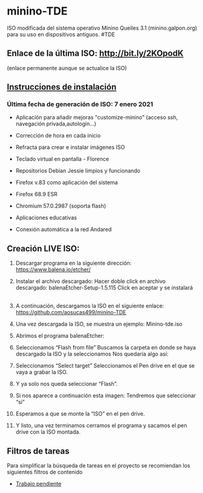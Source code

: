 # minino-TDE
ISO modificada del sistema operativo Minino Queiles 3.1 (minino.galpon.org) para su uso en dispositivos antiguos. #TDE

## Enlace de la última ISO: http://bit.ly/2KOpodK 
(enlace permanente aunque se actualice la ISO)

## [Instrucciones de instalación](https://github.com/aosucas499/minino-TDE/wiki/Instalaci%C3%B3n)

### Última fecha de generación de ISO: 7 enero 2021

 +  Aplicación para añadir mejoras "customize-minino" (acceso ssh, navegación privada,autologin...)
 
 +  Corrección de hora en cada inicio 
 
 +  Refracta para crear e instalar imágenes ISO 
 
 +  Teclado virtual en pantalla - Florence

 +  Repositorios Debian Jessie limpios y funcionando

 +  Firefox v.83 como aplicación del sistema

 +  Firefox 68.9 ESR

 +  Chromium 57.0.2987 (soporta flash)

 +  Aplicaciones educativas

 +  Conexión automática a la red Andared

 ## Creación LIVE ISO:
 
 1.	Descargar programa en la siguiente dirección:
https://www.balena.io/etcher/
 
2.	Instalar el archivo descargado:
Hacer doble click en archivo descargado:
balenaEtcher-Setup-1.5.115
Click en aceptar y se instalará
 
3.	A continuación, descargamos la ISO en el siguiente enlace:
https://github.com/aosucas499/minino-TDE

4.	Una vez descargada la ISO, se muestra un ejemplo:
Minino-tde.iso
5.	Abrimos el programa balenaEtcher:
 
6.	Seleccionamos “Flash from file”
Buscamos la carpeta en donde se haya descargado la ISO y la seleccionamos
Nos quedaría algo así:
7.	Seleccionamos “Select target”
Seleccionamos el Pen drive en el que se vaya a grabar la ISO.
 
8.	Y ya solo nos queda seleccionar “Flash”.
	
9.	 Si nos aparece a continuación esta imagen:
Tendremos que seleccionar “si”
 
10.	Esperamos a que se monte la “ISO” en el pen drive.


11.	Y listo, una vez terminamos cerramos el programa y sacamos el pen drive con la ISO montada.

 
 ## Filtros de tareas
 
 Para simplificar la búsqueda de tareas en el proyecto se recomiendan los siguientes filtros de contenido
 
 + [Trabajo pendiente](https://github.com/aosucas499/minino-TDE/issues?q=is%3Aissue+is%3Aopen+-label%3AIDEA+-label%3ADUDA)
